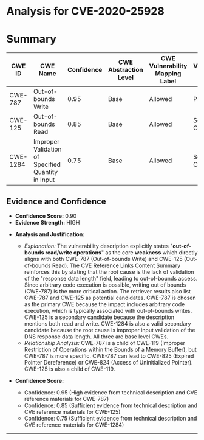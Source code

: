# Analysis for CVE-2020-25928

# Summary
| CWE ID | CWE Name | Confidence | CWE Abstraction Level | CWE Vulnerability Mapping Label | CWE-Vulnerability Mapping Notes |
|---|---|---|---|---|---|
| CWE-787 | Out-of-bounds Write | 0.95 | Base |  Allowed | Primary CWE |
| CWE-125 | Out-of-bounds Read | 0.85 | Base | Allowed | Secondary Candidate |
| CWE-1284 | Improper Validation of Specified Quantity in Input | 0.75 | Base | Allowed | Secondary Candidate |

## Evidence and Confidence

*   **Confidence Score:** 0.90
*   **Evidence Strength:** HIGH

- **Analysis and Justification:**
  - *Explanation:* The vulnerability description explicitly states "**out-of-bounds read/write operations**" as the core **weakness** which directly aligns with both CWE-787 (Out-of-bounds Write) and CWE-125 (Out-of-bounds Read). The CVE Reference Links Content Summary reinforces this by stating that the root cause is the lack of validation of the "response data length" field, leading to out-of-bounds access. Since arbitrary code execution is possible, writing out of bounds (CWE-787) is the more critical action. The retriever results also list CWE-787 and CWE-125 as potential candidates. CWE-787 is chosen as the primary CWE because the impact includes arbitrary code execution, which is typically associated with out-of-bounds writes. CWE-125 is a secondary candidate because the description mentions both read and write. CWE-1284 is also a valid secondary candidate because the root cause is improper input validation of the DNS response data length. All three are base level CWEs.
  - *Relationship Analysis:* CWE-787 is a child of CWE-119 (Improper Restriction of Operations within the Bounds of a Memory Buffer), but CWE-787 is more specific. CWE-787 can lead to CWE-825 (Expired Pointer Dereference) or CWE-824 (Access of Uninitialized Pointer). CWE-125 is also a child of CWE-119.

- **Confidence Score:**
  - Confidence: 0.95 (High evidence from technical description and CVE reference materials for CWE-787)
  - Confidence: 0.85 (Sufficient evidence from technical description and CVE reference materials for CWE-125)
  - Confidence: 0.75 (Sufficient evidence from technical description and CVE reference materials for CWE-1284)

---